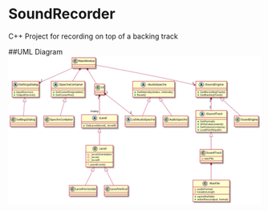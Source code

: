 # SoundRecorder
C++ Project for recording on top of a backing track

##UML Diagram
<img src="Documentation\uml_diagram.png" alt="drawing"/>

